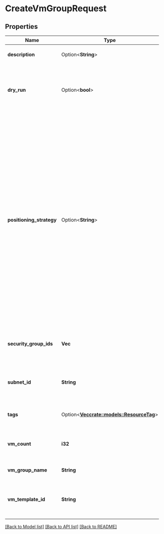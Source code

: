 # CreateVmGroupRequest

## Properties

Name | Type | Description | Notes
------------ | ------------- | ------------- | -------------
**description** | Option<**String**> | A description for the VM group. | [optional]
**dry_run** | Option<**bool**> | If true, checks whether you have the required permissions to perform the action. | [optional]
**positioning_strategy** | Option<**String**> | The positioning strategy of VMs on hypervisors. By default, or if set to `no-strategy` our orchestrator determines the most adequate position for your VMs. If set to `attract`, your VMs are deployed on the same hypervisor, which improves network performance. If set to `repulse`, your VMs are deployed on a different hypervisor, which improves fault tolerance. | [optional][default to PositioningStrategy_NoStrategy]
**security_group_ids** | **Vec<String>** | One or more IDs of security groups for the VM group. | 
**subnet_id** | **String** | The ID of the Subnet in which you want to create the VM group. | 
**tags** | Option<[**Vec<crate::models::ResourceTag>**](ResourceTag.md)> | One or more tags to add to the VM group. | [optional]
**vm_count** | **i32** | The number of VMs deployed in the VM group. | 
**vm_group_name** | **String** | The name of the VM group. | 
**vm_template_id** | **String** | The ID of the VM template used to launch VMs in the VM group. | 

[[Back to Model list]](../README.md#documentation-for-models) [[Back to API list]](../README.md#documentation-for-api-endpoints) [[Back to README]](../README.md)


